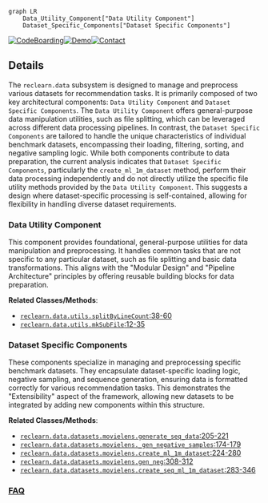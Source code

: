 ```mermaid
graph LR
    Data_Utility_Component["Data Utility Component"]
    Dataset_Specific_Components["Dataset Specific Components"]
```

[![CodeBoarding](https://img.shields.io/badge/Generated%20by-CodeBoarding-9cf?style=flat-square)](https://github.com/CodeBoarding/GeneratedOnBoardings)[![Demo](https://img.shields.io/badge/Try%20our-Demo-blue?style=flat-square)](https://www.codeboarding.org/demo)[![Contact](https://img.shields.io/badge/Contact%20us%20-%20contact@codeboarding.org-lightgrey?style=flat-square)](mailto:contact@codeboarding.org)

## Details

The `reclearn.data` subsystem is designed to manage and preprocess various datasets for recommendation tasks. It is primarily composed of two key architectural components: `Data Utility Component` and `Dataset Specific Components`. The `Data Utility Component` offers general-purpose data manipulation utilities, such as file splitting, which can be leveraged across different data processing pipelines. In contrast, the `Dataset Specific Components` are tailored to handle the unique characteristics of individual benchmark datasets, encompassing their loading, filtering, sorting, and negative sampling logic. While both components contribute to data preparation, the current analysis indicates that `Dataset Specific Components`, particularly the `create_ml_1m_dataset` method, perform their data processing independently and do not directly utilize the specific file utility methods provided by the `Data Utility Component`. This suggests a design where dataset-specific processing is self-contained, allowing for flexibility in handling diverse dataset requirements.

### Data Utility Component
This component provides foundational, general-purpose utilities for data manipulation and preprocessing. It handles common tasks that are not specific to any particular dataset, such as file splitting and basic data transformations. This aligns with the "Modular Design" and "Pipeline Architecture" principles by offering reusable building blocks for data preparation.


**Related Classes/Methods**:

- <a href="https://github.com/ZiyaoGeng/RecLearn/blob/reclearn/reclearn/data/utils.py#L38-L60" target="_blank" rel="noopener noreferrer">`reclearn.data.utils.splitByLineCount`:38-60</a>
- <a href="https://github.com/ZiyaoGeng/RecLearn/blob/reclearn/reclearn/data/utils.py#L12-L35" target="_blank" rel="noopener noreferrer">`reclearn.data.utils.mkSubFile`:12-35</a>


### Dataset Specific Components
These components specialize in managing and preprocessing specific benchmark datasets. They encapsulate dataset-specific loading logic, negative sampling, and sequence generation, ensuring data is formatted correctly for various recommendation tasks. This demonstrates the "Extensibility" aspect of the framework, allowing new datasets to be integrated by adding new components within this structure.


**Related Classes/Methods**:

- <a href="https://github.com/ZiyaoGeng/RecLearn/blob/reclearn/reclearn/data/datasets/movielens.py#L205-L221" target="_blank" rel="noopener noreferrer">`reclearn.data.datasets.movielens.generate_seq_data`:205-221</a>
- <a href="https://github.com/ZiyaoGeng/RecLearn/blob/reclearn/reclearn/data/datasets/movielens.py#L174-L179" target="_blank" rel="noopener noreferrer">`reclearn.data.datasets.movielens._gen_negative_samples`:174-179</a>
- <a href="https://github.com/ZiyaoGeng/RecLearn/blob/reclearn/reclearn/data/datasets/movielens.py#L224-L280" target="_blank" rel="noopener noreferrer">`reclearn.data.datasets.movielens.create_ml_1m_dataset`:224-280</a>
- <a href="https://github.com/ZiyaoGeng/RecLearn/blob/reclearn/reclearn/data/datasets/movielens.py#L308-L312" target="_blank" rel="noopener noreferrer">`reclearn.data.datasets.movielens.gen_neg`:308-312</a>
- <a href="https://github.com/ZiyaoGeng/RecLearn/blob/reclearn/reclearn/data/datasets/movielens.py#L283-L346" target="_blank" rel="noopener noreferrer">`reclearn.data.datasets.movielens.create_seq_ml_1m_dataset`:283-346</a>




### [FAQ](https://github.com/CodeBoarding/GeneratedOnBoardings/tree/main?tab=readme-ov-file#faq)
